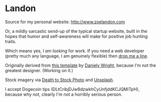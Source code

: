 Landon
======

Source for my personal website: http://www.zoelandon.com

Or, a mildly sarcastic send-up of the typical startup website, built in the hopes that humor and self-awareness will make for positive job hunting traits.

Which means yes, I *am* looking for work. If you need a web developer (pretty much any language, I am genuinely flexible) then [drop me a line](mailto:zoe@leporidaemedia.com).

Originally derived from [this template](https://wrapbootstrap.com/theme/bootstack-WB0H7MB88) by [Daniely Wright](https://twitter.com/mrbigdreamerywf), because I'm not the greatest designer. (Working on it.)

Stock imagery via [Death to Stock Photo](http://www.deathtothestockphoto.com/) and [Unsplash](http://unsplash.com/).

I accept Dogecoin tips (DLtCribjDJw8dzwkhCyUnfjddKCJQMiTpH), because why not, clearly I'm not a horribly serious person.
